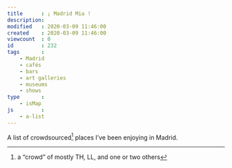 ```yaml
---
title      : ¡ Madrid Mia !
description: 
modified   : 2020-03-09 11:46:00
created    : 2020-03-09 11:46:00
viewcount  : 0
id         : 232
tags       :
    - Madrid
    - cafés
    - bars
    - art galleries
    - museums
    - shows
type       :
    - isMap
js         : 
    - a-list
---
```


A list of crowdsourced[^1] places I’ve been enjoying in Madrid.

<div id="map"></div>

[^1]: a “crowd” of mostly TH, LL, and one or two others